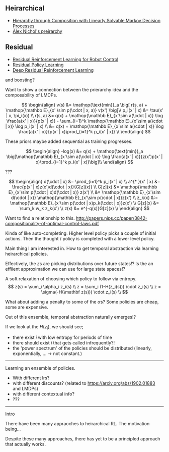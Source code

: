 

## Heirarchical

- [Hierarchy through Composition with Linearly Solvable Markov Decision Processes](https://arxiv.org/abs/1612.02757)
- [Alex Nichol's preirarchy](https://blog.aqnichol.com/2019/07/24/competing-in-the-obstacle-tower-challenge/)


## Residual

- [Residual Reinforcement Learning for Robot Control](https://arxiv.org/pdf/1812.03201.pdf)
- [Residual Policy Learning](https://arxiv.org/abs/1812.06298)
- [Deep Residual Reinforcement Learning](https://arxiv.org/abs/1905.01072)



and boosting?


Want to show a connection between the prierarchy idea and the composability of LMDPs.

$$
\begin{align}
v(s) &= \mathop{\text{min}}_a \big[ r(s, a) + \mathop{\mathbb E}_{x' \sim p(\cdot | x, a)} v(x') \big]\\
p_i(x' | x) &= \tau(x' | x, \pi_i(x)) \\
r(s, a) &= q(x) +  \mathop{\mathbb E}_{x'\sim a(\cdot | x)} \log \frac{a(x' | x)}{p(x' | x)} - \sum_{i=1}^k \mathop{\mathbb E}_{x'\sim a(\cdot | x)} \log p_i(x' | x) \\
&= q(x) +  \mathop{\mathbb E}_{x'\sim a(\cdot | x)} \log \frac{a(x' | x)}{p(x' | x)\prod_{i=1}^k p_i(x' | x)} \\
\end{align}
$$

These priors maybe added sequential as training progresses.

$$
\begin{align}
-log(x) &= q(x) + \mathop{\text{min}}_a \big[\mathop{\mathbb E}_{x'\sim a(\cdot | x)} \log \frac{a(x' | x)}{z(x')p(x' | x)\prod_{i=1}^k p_i(x' | x)}\big]\\
\end{align}
$$

???

$$
\begin{align}
d(\cdot | x) &= \prod_{i=1}^k p_i(x' | x) \\
a^{* }(x' | x) &= \frac{p(x' | x)z(x')d(\cdot | x)}{G[z](x)} \\
G[z](x) &= \mathop{\mathbb E}_{x'\sim p(\cdot | x)d(\cdot | x)} z(x') \\
&=  \mathop{\mathbb E}_{x'\sim d(\cdot | x)} \mathop{\mathbb E}_{x'\sim p(\cdot | x)}z(x') \\
z_k(x) &:= \mathop{\mathbb E}_{x'\sim p(\cdot | x)p_k(\cdot | x)}z(x') \\
G[z](x) &= \sum_k w_k z_k(x') \\
z(x) &= e^{-q(x)}G[z](x) \\
\end{align}
$$


Want to find a relationship to this.
http://papers.nips.cc/paper/3842-compositionality-of-optimal-control-laws.pdf


Kinda of like auto-completing. Higher level policy picks a couple of initial actions. Then the thought / policy is completed with a lower level policy.


Main thing I am interested in. How to get temporal abstraction via learning heirarchical policies.

Effectively, the $z$s are picking distributions over future states!? Is the an effiient approximation we can use for large state spaces!?


A soft relaxation of choosing which policy to follow via entropy.
$$
z(s) = \sum_i \alpha_i z_i(s) \\
z = \sum_i (1-H(z_i(s))) \cdot z_i(s) \\
z = \sigma(-H(\mathbf z(s)))  \cdot z_i(s) \\
$$

What about adding a penalty to some of the $\alpha$s? Some policies are cheap, some are expensive.

Out of this ensemble, temporal abstraction naturally emerges!?

If we look at the $H(z_i)$, we should see;
- there exist $i$ with low entropy for periods of time
- there should exist $i$ that gets called infrequently?!
- the 'power spectrum' of the policies should be distributed (linearly, exponentially, ... -> not constant.)

***

Learning an ensemble of policies.
- With different lrs?
- with different discounts? (related to https://arxiv.org/abs/1902.01883 and LMDPs)
- with different contextual info?
- ???



***

Intro

There have been many appraoches to heirarchical RL. The motivation being...

Despite these many approaches, there has yet to be a principled approach that actually works.
